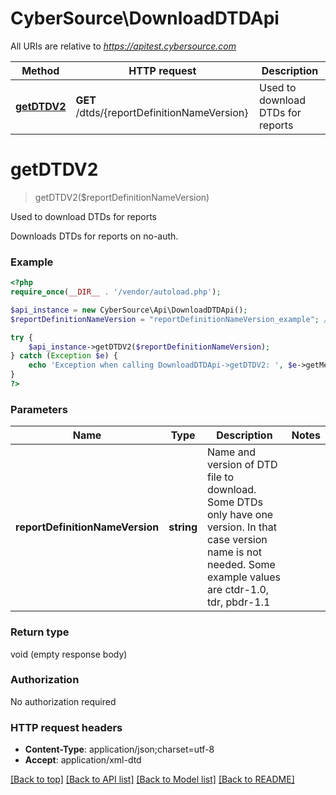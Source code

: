 # CyberSource\DownloadDTDApi

All URIs are relative to *https://apitest.cybersource.com*

Method | HTTP request | Description
------------- | ------------- | -------------
[**getDTDV2**](DownloadDTDApi.md#getDTDV2) | **GET** /dtds/{reportDefinitionNameVersion} | Used to download DTDs for reports


# **getDTDV2**
> getDTDV2($reportDefinitionNameVersion)

Used to download DTDs for reports

Downloads DTDs for reports on no-auth.

### Example
```php
<?php
require_once(__DIR__ . '/vendor/autoload.php');

$api_instance = new CyberSource\Api\DownloadDTDApi();
$reportDefinitionNameVersion = "reportDefinitionNameVersion_example"; // string | Name and version of DTD file to download. Some DTDs only have one version. In that case version name is not needed. Some example values are ctdr-1.0, tdr, pbdr-1.1

try {
    $api_instance->getDTDV2($reportDefinitionNameVersion);
} catch (Exception $e) {
    echo 'Exception when calling DownloadDTDApi->getDTDV2: ', $e->getMessage(), PHP_EOL;
}
?>
```

### Parameters

Name | Type | Description  | Notes
------------- | ------------- | ------------- | -------------
 **reportDefinitionNameVersion** | **string**| Name and version of DTD file to download. Some DTDs only have one version. In that case version name is not needed. Some example values are ctdr-1.0, tdr, pbdr-1.1 |

### Return type

void (empty response body)

### Authorization

No authorization required

### HTTP request headers

 - **Content-Type**: application/json;charset=utf-8
 - **Accept**: application/xml-dtd

[[Back to top]](#) [[Back to API list]](../../README.md#documentation-for-api-endpoints) [[Back to Model list]](../../README.md#documentation-for-models) [[Back to README]](../../README.md)

